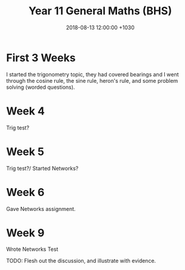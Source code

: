 ﻿---
layout: post
title:  "Year 11 General Maths (BHS)"
date:   2018-08-13 12:00:00 +1030
categories: MTeach bhsPlacement stage1mathsGeneral
---



# First 3 Weeks

I started the trigonometry topic, they had covered bearings and I went through the cosine rule, the sine rule, heron's rule, and some problem solving (worded questions).

# Week 4

Trig test?

# Week 5

Trig test?/ Started Networks?

# Week 6

Gave Networks assignment.


# Week 9 

Wrote Networks Test


TODO: Flesh out the discussion, and illustrate with evidence.






 








